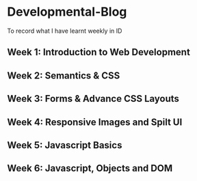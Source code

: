 # Developmental-Blog

To record what I have learnt weekly in ID

## Week 1: Introduction to Web Development

## Week 2: Semantics & CSS

## Week 3: Forms & Advance CSS Layouts

## Week 4: Responsive Images and Spilt UI

## Week 5: Javascript Basics

## Week 6: Javascript, Objects and DOM
